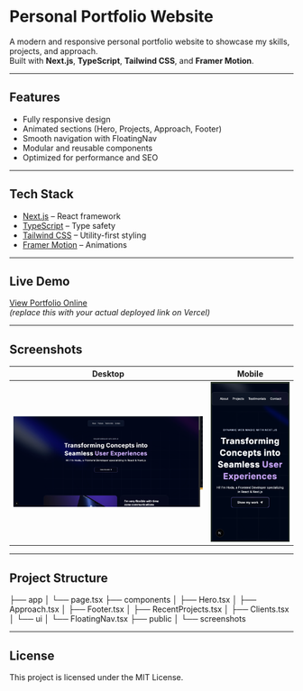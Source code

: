 # Personal Portfolio Website

A modern and responsive personal portfolio website to showcase my skills, projects, and approach.  
Built with **Next.js**, **TypeScript**, **Tailwind CSS**, and **Framer Motion**.

---

## Features
- Fully responsive design
- Animated sections (Hero, Projects, Approach, Footer)
- Smooth navigation with FloatingNav
- Modular and reusable components
- Optimized for performance and SEO

---

## Tech Stack
- [Next.js](https://nextjs.org/) – React framework
- [TypeScript](https://www.typescriptlang.org/) – Type safety
- [Tailwind CSS](https://tailwindcss.com/) – Utility-first styling
- [Framer Motion](https://www.framer.com/motion/) – Animations

---

## Live Demo
 [View Portfolio Online](https://your-portfolio.vercel.app)  
*(replace this with your actual deployed link on Vercel)*

---

## Screenshots
| Desktop | Mobile |
|---------|--------|
| ![Desktop](./public/assets/images/screenshot-desktop.png) | ![Mobile](./public/assets/images/screenshot-mobile.png) |

---

##  Project Structure
├── app
│ └── page.tsx
├── components
│ ├── Hero.tsx
│ ├── Approach.tsx
│ ├── Footer.tsx
│ ├── RecentProjects.tsx
│ ├── Clients.tsx
│ └── ui
│ └── FloatingNav.tsx
├── public
│ └── screenshots

---

##  License
This project is licensed under the MIT License.
